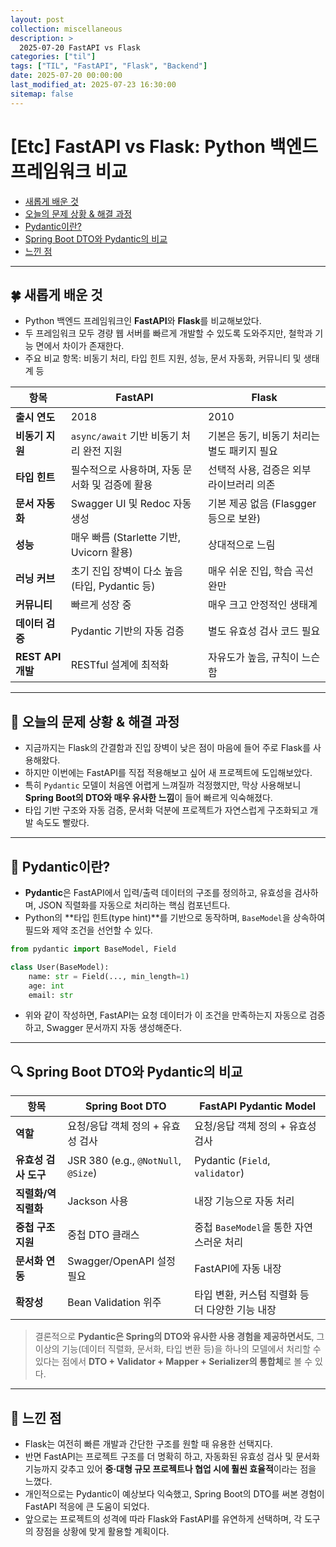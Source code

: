 ```yaml
---
layout: post
collection: miscellaneous
description: >
  2025-07-20 FastAPI vs Flask
categories: ["til"]
tags: ["TIL", "FastAPI", "Flask", "Backend"]
date: 2025-07-20 00:00:00
last_modified_at: 2025-07-23 16:30:00
sitemap: false
---
```


# [Etc] FastAPI vs Flask: Python 백엔드 프레임워크 비교

- [새롭게 배운 것](#-새롭게-배운-것)
- [오늘의 문제 상황 & 해결 과정](#-오늘의-문제-상황--해결-과정)
- [Pydantic이란?](#-pydantic이란)
- [Spring Boot DTO와 Pydantic의 비교](#-spring-boot-dto와-pydantic의-비교)
- [느낀 점](#-느낀-점)

---

## 🍀 새롭게 배운 것

- Python 백엔드 프레임워크인 **FastAPI**와 **Flask**를 비교해보았다.
- 두 프레임워크 모두 경량 웹 서버를 빠르게 개발할 수 있도록 도와주지만, 철학과 기능 면에서 차이가 존재한다.
- 주요 비교 항목: 비동기 처리, 타입 힌트 지원, 성능, 문서 자동화, 커뮤니티 및 생태계 등

| 항목              | **FastAPI**                                     | **Flask**                                   |
| ----------------- | ----------------------------------------------- | ------------------------------------------- |
| **출시 연도**     | 2018                                            | 2010                                        |
| **비동기 지원**   | `async/await` 기반 비동기 처리 완전 지원        | 기본은 동기, 비동기 처리는 별도 패키지 필요 |
| **타입 힌트**     | 필수적으로 사용하며, 자동 문서화 및 검증에 활용 | 선택적 사용, 검증은 외부 라이브러리 의존    |
| **문서 자동화**   | Swagger UI 및 Redoc 자동 생성                   | 기본 제공 없음 (Flasgger 등으로 보완)       |
| **성능**          | 매우 빠름 (Starlette 기반, Uvicorn 활용)        | 상대적으로 느림                             |
| **러닝 커브**     | 초기 진입 장벽이 다소 높음 (타입, Pydantic 등)  | 매우 쉬운 진입, 학습 곡선 완만              |
| **커뮤니티**      | 빠르게 성장 중                                  | 매우 크고 안정적인 생태계                   |
| **데이터 검증**   | Pydantic 기반의 자동 검증                       | 별도 유효성 검사 코드 필요                  |
| **REST API 개발** | RESTful 설계에 최적화                           | 자유도가 높음, 규칙이 느슨함                |

---

## 🍎 오늘의 문제 상황 & 해결 과정

- 지금까지는 Flask의 간결함과 진입 장벽이 낮은 점이 마음에 들어 주로 Flask를 사용해왔다.
- 하지만 이번에는 FastAPI를 직접 적용해보고 싶어 새 프로젝트에 도입해보았다.
- 특히 `Pydantic` 모델이 처음엔 어렵게 느껴질까 걱정했지만, 막상 사용해보니 **Spring Boot의 DTO와 매우 유사한 느낌**이 들어 빠르게 익숙해졌다.
- 타입 기반 구조와 자동 검증, 문서화 덕분에 프로젝트가 자연스럽게 구조화되고 개발 속도도 빨랐다.

---

## 📌 Pydantic이란?

- **Pydantic**은 FastAPI에서 입력/출력 데이터의 구조를 정의하고, 유효성을 검사하며, JSON 직렬화를 자동으로 처리하는 핵심 컴포넌트다.
- Python의 **타입 힌트(type hint)**를 기반으로 동작하며, `BaseModel`을 상속하여 필드와 제약 조건을 선언할 수 있다.

```python
from pydantic import BaseModel, Field

class User(BaseModel):
    name: str = Field(..., min_length=1)
    age: int
    email: str
```

- 위와 같이 작성하면, FastAPI는 요청 데이터가 이 조건을 만족하는지 자동으로 검증하고, Swagger 문서까지 자동 생성해준다.

---

## 🔍 Spring Boot DTO와 Pydantic의 비교

| 항목                 | Spring Boot DTO                     | FastAPI Pydantic Model                          |
| -------------------- | ----------------------------------- | ----------------------------------------------- |
| **역할**             | 요청/응답 객체 정의 + 유효성 검사   | 요청/응답 객체 정의 + 유효성 검사               |
| **유효성 검사 도구** | JSR 380 (e.g., `@NotNull`, `@Size`) | Pydantic (`Field`, `validator`)                 |
| **직렬화/역직렬화**  | Jackson 사용                        | 내장 기능으로 자동 처리                         |
| **중첩 구조 지원**   | 중첩 DTO 클래스                     | 중첩 `BaseModel`을 통한 자연스러운 처리         |
| **문서화 연동**      | Swagger/OpenAPI 설정 필요           | FastAPI에 자동 내장                             |
| **확장성**           | Bean Validation 위주                | 타입 변환, 커스텀 직렬화 등 더 다양한 기능 내장 |

> 결론적으로 **Pydantic은 Spring의 DTO와 유사한 사용 경험을 제공하면서도**, 그 이상의 기능(데이터 직렬화, 문서화, 타입 변환 등)을 하나의 모델에서 처리할 수 있다는 점에서 **DTO + Validator + Mapper + Serializer의 통합체**로 볼 수 있다.

---

## 🦄 느낀 점

- Flask는 여전히 빠른 개발과 간단한 구조를 원할 때 유용한 선택지다.
- 반면 FastAPI는 프로젝트 구조를 더 명확히 하고, 자동화된 유효성 검사 및 문서화 기능까지 갖추고 있어 **중·대형 규모 프로젝트나 협업 시에 훨씬 효율적**이라는 점을 느꼈다.
- 개인적으로는 Pydantic이 예상보다 익숙했고, Spring Boot의 DTO를 써본 경험이 FastAPI 적응에 큰 도움이 되었다.
- 앞으로는 프로젝트의 성격에 따라 Flask와 FastAPI를 유연하게 선택하며, 각 도구의 장점을 상황에 맞게 활용할 계획이다.
